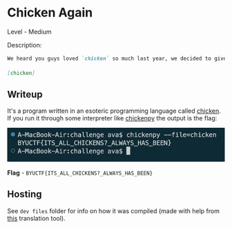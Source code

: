 # Chicken Again
Level - Medium

Description:
```markdown
We heard you guys loved `chicken` so much last year, we decided to give you another one!

[chicken]
```

## Writeup
It's a program written in an esoteric programming language called [chicken](https://esolangs.org/wiki/Chicken). If you run it through some interpreter like [chickenpy](https://github.com/kosayoda/chickenpy) the output is the flag:

![result](result.png)

**Flag** - `BYUCTF{ITS_ALL_CHICKENS?_ALWAYS_HAS_BEEN}`

## Hosting
See `dev files` folder for info on how it was compiled (made with help from [this](https://github.com/powder96/ChickenASM-PHP) translation tool).